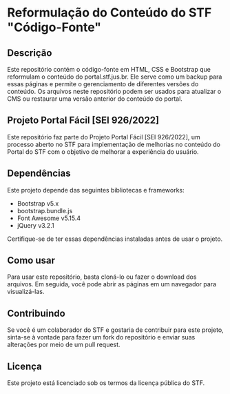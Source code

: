 # Reformulação do Conteúdo do STF "Código-Fonte"

## Descrição

Este repositório contém o código-fonte em HTML, CSS e Bootstrap que reformulam o conteúdo do portal.stf.jus.br. Ele serve como um backup para essas páginas e permite o gerenciamento de diferentes versões do conteúdo. Os arquivos neste repositório podem ser usados para atualizar o CMS ou restaurar uma versão anterior do conteúdo do portal.

## Projeto Portal Fácil [SEI 926/2022]

Este repositório faz parte do Projeto Portal Fácil [SEI 926/2022], um processo aberto no STF para implementação de melhorias no conteúdo do Portal do STF com o objetivo de melhorar a experiência do usuário.

## Dependências

Este projeto depende das seguintes bibliotecas e frameworks:

- Bootstrap v5.x
- bootstrap.bundle.js
- Font Awesome v5.15.4
- jQuery v3.2.1

Certifique-se de ter essas dependências instaladas antes de usar o projeto.

## Como usar

Para usar este repositório, basta cloná-lo ou fazer o download dos arquivos. Em seguida, você pode abrir as páginas em um navegador para visualizá-las.

## Contribuindo

Se você é um colaborador do STF e gostaria de contribuir para este projeto, sinta-se à vontade para fazer um fork do repositório e enviar suas alterações por meio de um pull request.

## Licença

Este projeto está licenciado sob os termos da licença pública do STF.
